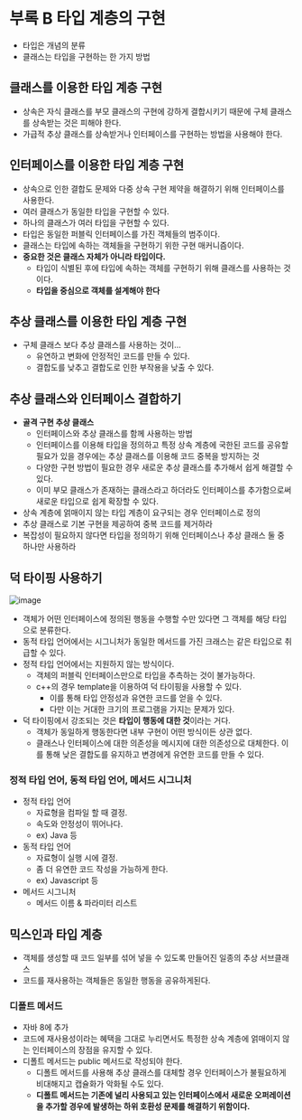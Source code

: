 # 부록 B 타입 계층의 구현

- 타입은 개념의 분류
- 클래스는 타입을 구현하는 한 가지 방법

## 클래스를 이용한 타입 계층 구현

- 상속은 자식 클래스를 부모 클래스의 구현에 강하게 결합시키기 때문에 구체 클래스를 상속받는 것은 피해야 한다.
- 가급적 추상 클래스를 상속받거나 인터페이스를 구현하는 방법을 사용해야 한다.

## 인터페이스를 이용한 타입 계층 구현

- 상속으로 인한 결합도 문제와 다중 상속 구현 제약을 해결하기 위해 인터페이스를 사용한다.
- 여러 클래스가 동일한 타입을 구현할 수 있다.
- 하나의 클래스가 여러 타입을 구현할 수 있다.
- 타입은 동일한 퍼블릭 인터페이스를 가진 객체들의 범주이다.
- 클래스는 타입에 속하는 객체들을 구현하기 위한 구현 매커니즘이다.
- **중요한 것은 클래스 자체가 아니라 타입이다.**
    - 타입이 식별된 후에 타입에 속하는 객체를 구현하기 위해 클래스를 사용하는 것이다.
    - **타입을 중심으로 객체를 설계해야 한다**

## 추상 클래스를 이용한 타입 계층 구현

- 구체 클래스 보다 추상 클래스를 사용하는 것이...
    - 유연하고 변화에 안정적인 코드를 만들 수 있다.
    - 결합도를 낮추고 결합도로 인한 부작용을 낮출 수 있다.

## 추상 클래스와 인터페이스 결합하기

- **골격 구현 추상 클래스**
    - 인터페이스와 추상 클래스를 함께 사용하는 방법
    - 인터페이스를 이용해 타입을 정의하고 특정 상속 계층에 국한된 코드를 공유할 필요가 있을 경우에는 추상 클래스를 이용해 코드 중복을 방지하는 것
    - 다양한 구현 방법이 필요한 경우 새로운 추상 클래스를 추가해서 쉽게 해결할 수 있다.
    - 이미 부모 클래스가 존재하는 클래스라고 하더라도 인터페이스를 추가함으로써 새로운 타입으로 쉽게 확장할 수 있다.
- 상속 계층에 얽매이지 않는 타입 계층이 요구되는 경우 인터페이스로 정의
- 추상 클래스로 기본 구현을 제공하여 중복 코드를 제거하라
- 복잡성이 필요하지 않다면 타입을 정의하기 위해 인터페이스나 추상 클래스 둘 중 하나만 사용하라

## 덕 타이핑 사용하기
![image](https://github.com/gro-w-up/object/assets/50124623/352a2cef-ef04-4918-8560-586dcdda3e7d)
- 객체가 어떤 인터페이스에 정의된 행동을 수행할 수만 있다면 그 객체를 해당 타입으로 분류한다.
- 동적 타입 언어에서는 시그니처가 동일한 메서드를 가진 크래스는 같은 타입으로 취급할 수 있다.
- 정적 타입 언어에서는 지원하지 않는 방식이다.
    - 객체의 퍼블릭 인터페이스만으로 타입을 추측하는 것이 불가능하다.
    - c++의 경우 template을 이용하여 덕 타이핑을 사용할 수 있다.
        - 이를 통해 타입 안정성과 유연한 코드를 얻을 수 있다.
        - 다만 이는 거대한 크기의 프로그램을 가지는 문제가 있다.
- 덕 타이핑에서 강조되는 것은 **타입이 행동에 대한 것**이라는 거다.
    - 객체가 동일하게 행동한다면 내부 구현이 어떤 방식이든 상관 없다.
    - 클래스나 인터페이스에 대한 의존성을 메시지에 대한 의존성으로 대체한다. 이를 통해 낮은 결합도를 유지하고 변경에게 유연한 코드를 만들 수 있다.

### 정적 타입 언어, 동적 타입 언어, 메서드 시그니처

- 정적 타입 언어
    - 자료형을 컴파일 할 때 결정.
    - 속도와 안정성이 뛰어나다.
    - ex) Java 등
- 동적 타입 언어
    - 자료형이 실행 시에 결정.
    - 좀 더 유연한 코드 작성을 가능하게 한다.
    - ex) Javascript 등
- 메서드 시그니처
    - 메서드 이름 & 파라미터 리스트

## 믹스인과 타입 계층

- 객체를 생성할 때 코드 일부를 섞어 넣을 수 있도록 만들어진 일종의 추상 서브클래스
- 코드를 재사용하는 객체들은 동일한 행동을 공유하게된다.

### 디폴트 메서드

- 자바 8에 추가
- 코드에 재사용성이라는 혜택을 그대로 누리면서도 특정한 상속 계층에 얽매이지 않는 인터페이스의 장점을 유지할 수 있다.
- 디폴트 메서드는 public 메서드로 작성되야 한다.
    - 디폴트 메서드를 사용해 추상 클래스를 대체할 경우 인터페이스가 불필요하게 비대해지고 캡슐화가 악화될 수도 있다.
    - **디폴트 메서드는 기존에 널리 사용되고 있는 인터페이스에서 새로운 오퍼레이션을 추가할 경우에 발생하는 하위 호환성 문제를 해결하기 위함이다.**
